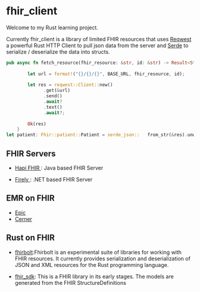 # fhir_client

Welcome to my Rust learning project.

Currently fhir_client is a library of limited FHIR resources that uses [Reqwest](https://github.com/seanmonstar/reqwest) a powerful Rust HTTP Client to pull json data from the server and
[Serde](https://serde.rs/) to serialize / deserialize the data into structs.
 
```rust
pub async fn fetch_resource(fhir_resource: &str, id: &str) -> Result<String, reqwest::Error> {
   
        let url = format!("{}/{}/{}", BASE_URL, fhir_resource, id);
        
        let res = reqwest::Client::new()
              .get(&url)
              .send()
              .await?
              .text()
              .await?;
   
        Ok(res)
    }
let patient: Fhir::patient::Patient = serde_json::   from_str(&res).unwrap();
```

## FHIR Servers

* [Hapi FHIR ](https://hapifhir.io/):
Java based FHIR Server

* [Firely ](https://fire.ly/):
.NET based FHIR Server

## EMR on FHIR

- [Epic ](https://fhir.epic.com/)
- [Cerner](https://fhir.cerner.com/)

## Rust on FHIR
- [fhirbolt](https://github.com/lschmierer/fhirbolt/tree/main):Fhirbolt is an experimental suite of libraries for working with FHIR resources. It currently provides serialization and deserialization of JSON and XML resources for the Rust programming language.

- [fhir_sdk](https://github.com/FlixCoder/fhir-sdk):
This is a FHIR library in its early stages. The models are generated from the FHIR StructureDefinitions 

